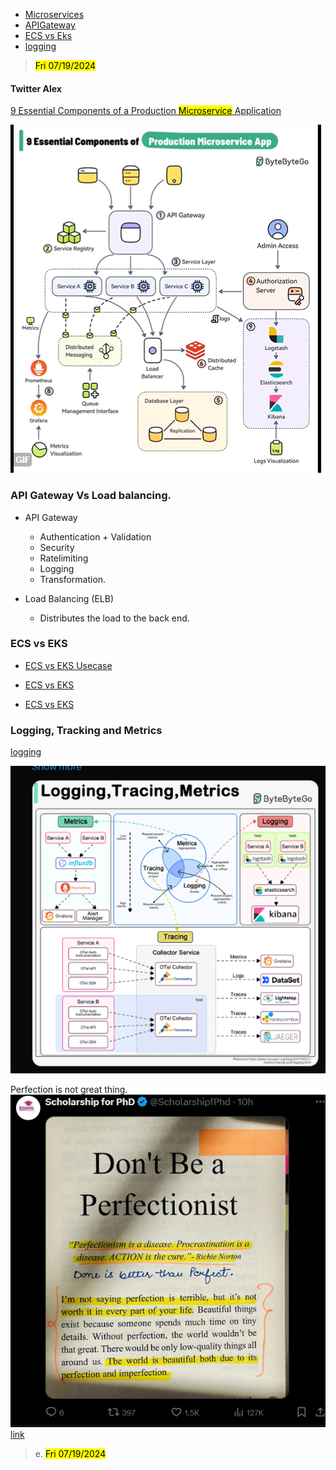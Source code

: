 - [Microservices](#twitter-alex)
- [APIGateway](#api-gateway-vs-load-balancing)
- [ECS vs Eks](#ecs-vs-eks)
- [logging](#logging-tracking-and-metrics)

> <mark>Fri 07/19/2024
#### Twitter Alex  
[9 Essential Components of a Production <mark>Microservice</mark> Application](https://x.com/i/status/1813581409463988469)

![alt text](image.png)

### API Gateway Vs Load balancing.  
* API Gateway  
  * Authentication + Validation
  * Security 
  * Ratelimiting
  * Logging 
  * Transformation.

* Load Balancing (ELB)
    * Distributes the load to the back end.

### ECS vs EKS

- [ECS vs EKS Usecase](https://www.nops.io/blog/aws-eks-vs-ecs-the-ultimate-guide/#:~:text=ecs%20vs%20eks%20use%20cases)

- [ECS vs EKS](https://www.nops.io/blog/aws-eks-vs-ecs-the-ultimate-guide/#:~:text=potentially%20lower%20with%20fargate%2C%20depending%20on%20usage%20patterns)  

- [ECS vs EKS](https://www.eginnovations.com/blog/top-10-aws-services-explained-with-use-cases/#5_AWS_ECS_-_Elastic_Container_Service:~:text=with%20amazon%20ecs%2C%20you%20don%E2%80%99t%20have%20to%20operate%20your%20own%20cluster%20management%20and%20configuration%20management%20systems)


### Logging, Tracking and Metrics 
[logging](https://x.com/sahnlam/status/1811282066161684623)  

![alt text](image-1.png)

Perfection is not great thing.  
![alt text](image-3.png)  
[link](https://x.com/ScholarshipfPhd/status/1814029790849999164)  
> e. <mark>Fri 07/19/2024

